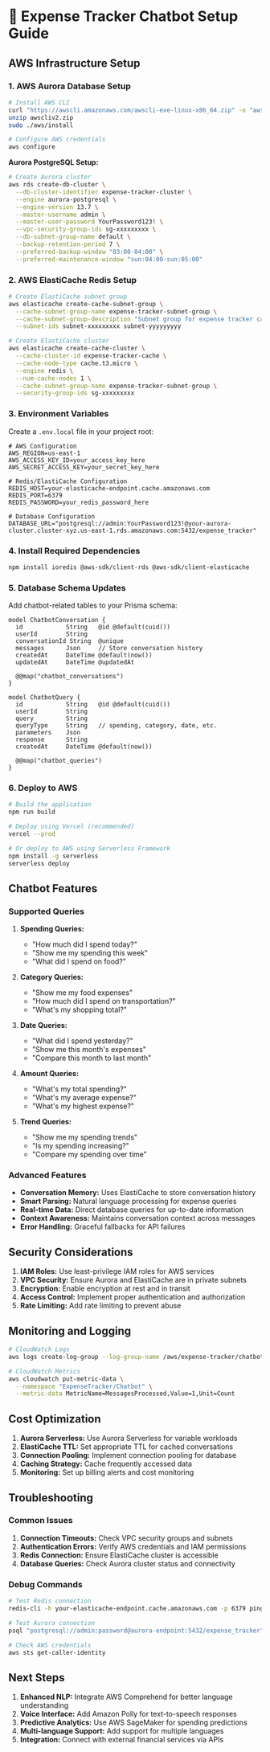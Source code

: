 # 🤖 Expense Tracker Chatbot Setup Guide

## AWS Infrastructure Setup

### 1. AWS Aurora Database Setup

```bash
# Install AWS CLI
curl "https://awscli.amazonaws.com/awscli-exe-linux-x86_64.zip" -o "awscliv2.zip"
unzip awscliv2.zip
sudo ./aws/install

# Configure AWS credentials
aws configure
```

**Aurora PostgreSQL Setup:**
```bash
# Create Aurora cluster
aws rds create-db-cluster \
  --db-cluster-identifier expense-tracker-cluster \
  --engine aurora-postgresql \
  --engine-version 13.7 \
  --master-username admin \
  --master-user-password YourPassword123! \
  --vpc-security-group-ids sg-xxxxxxxxx \
  --db-subnet-group-name default \
  --backup-retention-period 7 \
  --preferred-backup-window "03:00-04:00" \
  --preferred-maintenance-window "sun:04:00-sun:05:00"
```

### 2. AWS ElastiCache Redis Setup

```bash
# Create ElastiCache subnet group
aws elasticache create-cache-subnet-group \
  --cache-subnet-group-name expense-tracker-subnet-group \
  --cache-subnet-group-description "Subnet group for expense tracker cache" \
  --subnet-ids subnet-xxxxxxxxx subnet-yyyyyyyyy

# Create ElastiCache cluster
aws elasticache create-cache-cluster \
  --cache-cluster-id expense-tracker-cache \
  --cache-node-type cache.t3.micro \
  --engine redis \
  --num-cache-nodes 1 \
  --cache-subnet-group-name expense-tracker-subnet-group \
  --security-group-ids sg-xxxxxxxxx
```

### 3. Environment Variables

Create a `.env.local` file in your project root:

```env
# AWS Configuration
AWS_REGION=us-east-1
AWS_ACCESS_KEY_ID=your_access_key_here
AWS_SECRET_ACCESS_KEY=your_secret_key_here

# Redis/ElastiCache Configuration
REDIS_HOST=your-elasticache-endpoint.cache.amazonaws.com
REDIS_PORT=6379
REDIS_PASSWORD=your_redis_password_here

# Database Configuration
DATABASE_URL="postgresql://admin:YourPassword123!@your-aurora-cluster.cluster-xyz.us-east-1.rds.amazonaws.com:5432/expense_tracker"
```

### 4. Install Required Dependencies

```bash
npm install ioredis @aws-sdk/client-rds @aws-sdk/client-elasticache
```

### 5. Database Schema Updates

Add chatbot-related tables to your Prisma schema:

```prisma
model ChatbotConversation {
  id            String   @id @default(cuid())
  userId        String
  conversationId String  @unique
  messages      Json     // Store conversation history
  createdAt     DateTime @default(now())
  updatedAt     DateTime @updatedAt
  
  @@map("chatbot_conversations")
}

model ChatbotQuery {
  id            String   @id @default(cuid())
  userId        String
  query         String
  queryType     String   // spending, category, date, etc.
  parameters    Json
  response      String
  createdAt     DateTime @default(now())
  
  @@map("chatbot_queries")
}
```

### 6. Deploy to AWS

```bash
# Build the application
npm run build

# Deploy using Vercel (recommended)
vercel --prod

# Or deploy to AWS using Serverless Framework
npm install -g serverless
serverless deploy
```

## Chatbot Features

### Supported Queries

1. **Spending Queries:**
   - "How much did I spend today?"
   - "Show me my spending this week"
   - "What did I spend on food?"

2. **Category Queries:**
   - "Show me my food expenses"
   - "How much did I spend on transportation?"
   - "What's my shopping total?"

3. **Date Queries:**
   - "What did I spend yesterday?"
   - "Show me this month's expenses"
   - "Compare this month to last month"

4. **Amount Queries:**
   - "What's my total spending?"
   - "What's my average expense?"
   - "What's my highest expense?"

5. **Trend Queries:**
   - "Show me my spending trends"
   - "Is my spending increasing?"
   - "Compare my spending over time"

### Advanced Features

- **Conversation Memory:** Uses ElastiCache to store conversation history
- **Smart Parsing:** Natural language processing for expense queries
- **Real-time Data:** Direct database queries for up-to-date information
- **Context Awareness:** Maintains conversation context across messages
- **Error Handling:** Graceful fallbacks for API failures

## Security Considerations

1. **IAM Roles:** Use least-privilege IAM roles for AWS services
2. **VPC Security:** Ensure Aurora and ElastiCache are in private subnets
3. **Encryption:** Enable encryption at rest and in transit
4. **Access Control:** Implement proper authentication and authorization
5. **Rate Limiting:** Add rate limiting to prevent abuse

## Monitoring and Logging

```bash
# CloudWatch Logs
aws logs create-log-group --log-group-name /aws/expense-tracker/chatbot

# CloudWatch Metrics
aws cloudwatch put-metric-data \
  --namespace "ExpenseTracker/Chatbot" \
  --metric-data MetricName=MessagesProcessed,Value=1,Unit=Count
```

## Cost Optimization

1. **Aurora Serverless:** Use Aurora Serverless for variable workloads
2. **ElastiCache TTL:** Set appropriate TTL for cached conversations
3. **Connection Pooling:** Implement connection pooling for database
4. **Caching Strategy:** Cache frequently accessed data
5. **Monitoring:** Set up billing alerts and cost monitoring

## Troubleshooting

### Common Issues

1. **Connection Timeouts:** Check VPC security groups and subnets
2. **Authentication Errors:** Verify AWS credentials and IAM permissions
3. **Redis Connection:** Ensure ElastiCache cluster is accessible
4. **Database Queries:** Check Aurora cluster status and connectivity

### Debug Commands

```bash
# Test Redis connection
redis-cli -h your-elasticache-endpoint.cache.amazonaws.com -p 6379 ping

# Test Aurora connection
psql "postgresql://admin:password@aurora-endpoint:5432/expense_tracker"

# Check AWS credentials
aws sts get-caller-identity
```

## Next Steps

1. **Enhanced NLP:** Integrate AWS Comprehend for better language understanding
2. **Voice Interface:** Add Amazon Polly for text-to-speech responses
3. **Predictive Analytics:** Use AWS SageMaker for spending predictions
4. **Multi-language Support:** Add support for multiple languages
5. **Integration:** Connect with external financial services via APIs
